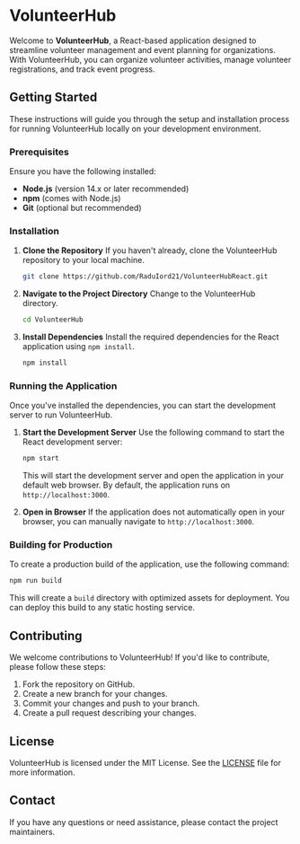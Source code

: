 # VolunteerHub

Welcome to **VolunteerHub**, a React-based application designed to streamline volunteer management and event planning for organizations. With VolunteerHub, you can organize volunteer activities, manage volunteer registrations, and track event progress.

## Getting Started

These instructions will guide you through the setup and installation process for running VolunteerHub locally on your development environment.

### Prerequisites

Ensure you have the following installed:

- **Node.js** (version 14.x or later recommended)
- **npm** (comes with Node.js)
- **Git** (optional but recommended)

### Installation

1. **Clone the Repository**
   If you haven't already, clone the VolunteerHub repository to your local machine.

   ```bash
   git clone https://github.com/RaduIord21/VolunteerHubReact.git
   ```

2. **Navigate to the Project Directory**
   Change to the VolunteerHub directory.

   ```bash
   cd VolunteerHub
   ```

3. **Install Dependencies**
   Install the required dependencies for the React application using `npm install`.

   ```bash
   npm install
   ```

### Running the Application

Once you've installed the dependencies, you can start the development server to run VolunteerHub.

1. **Start the Development Server**
   Use the following command to start the React development server:

   ```bash
   npm start
   ```

   This will start the development server and open the application in your default web browser. By default, the application runs on `http://localhost:3000`.

2. **Open in Browser**
   If the application does not automatically open in your browser, you can manually navigate to `http://localhost:3000`.

### Building for Production

To create a production build of the application, use the following command:

```bash
npm run build
```

This will create a `build` directory with optimized assets for deployment. You can deploy this build to any static hosting service.

## Contributing

We welcome contributions to VolunteerHub! If you'd like to contribute, please follow these steps:

1. Fork the repository on GitHub.
2. Create a new branch for your changes.
3. Commit your changes and push to your branch.
4. Create a pull request describing your changes.

## License

VolunteerHub is licensed under the MIT License. See the [LICENSE](LICENSE) file for more information.

## Contact

If you have any questions or need assistance, please contact the project maintainers.


